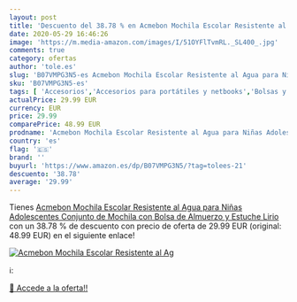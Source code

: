 ```yaml
---
layout: post
title: 'Descuento del 38.78 % en Acmebon Mochila Escolar Resistente al Ag'
date: 2020-05-29 16:46:26
image: 'https://m.media-amazon.com/images/I/51OYFlTvmRL._SL400_.jpg'
comments: true
category: ofertas
author: 'tole.es'
slug: 'B07VMPG3N5-es Acmebon Mochila Escolar Resistente al Agua para Niñas...'
sku: 'B07VMPG3N5-es'
tags: [ 'Accesorios','Accesorios para portátiles y netbooks','Bolsas y fundas para portátiles y netbooks','Informática','Mochilas para portátiles y netbooks','escolar','mochila', ]
actualPrice: 29.99 EUR
currency: EUR
price: 29.99
comparePrice: 48.99 EUR
prodname: 'Acmebon Mochila Escolar Resistente al Agua para Niñas Adolescentes Conjunto de Mochila con Bolsa de Almuerzo y Estuche Lirio'
country: 'es'
flag: '🇪🇸'
brand: ''
buyurl: 'https://www.amazon.es/dp/B07VMPG3N5/?tag=tolees-21'
descuento: '38.78'
average: '29.99'
---
```


Tienes [Acmebon Mochila Escolar Resistente al Agua para Niñas Adolescentes Conjunto de Mochila con Bolsa de Almuerzo y Estuche Lirio](https://www.amazon.es/dp/B07VMPG3N5/?tag=tolees-21) con un 38.78 % de descuento con precio de oferta de 29.99 EUR (original: 48.99 EUR) en el siguiente enlace!

[![Acmebon Mochila Escolar Resistente al Ag](https://m.media-amazon.com/images/I/51OYFlTvmRL._SL400_.jpg)](https://www.amazon.es/dp/B07VMPG3N5/?tag=tolees-21)

ℹ️:


[🛒 Accede a la oferta!!](https://www.amazon.es/dp/B07VMPG3N5/?tag=tolees-21)

